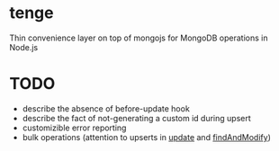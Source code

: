 # tenge
Thin convenience layer on top of mongojs for MongoDB operations in Node.js


# TODO
- describe the absence of before-update hook
- describe the fact of not-generating a custom id during upsert
- customizible error reporting
- bulk operations (attention to upserts in
  [update](http://docs.mongodb.org/manual/reference/command/update) and
  [findAndModify](http://docs.mongodb.org/manual/reference/command/findAndModify))
